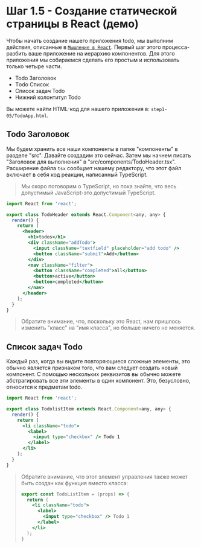 # Шаг 1.5 - Создание статической страницы в React (демо)
Чтобы начать создание нашего приложения todo, мы выполним действия, описанные в [`Мышление в React`](https://reactjs.org/docs/thinking-in-react.html). Первый шаг этого процесса-разбить ваше приложение на иерархию компонентов. Для этого приложения мы собираемся сделать его простым и использовать только четыре части.

- Todo Заголовок
- Тodo Cписок
- Список задач Todo
- Нижний колонтитул Todo

Вы можете найти HTML-код для нашего приложения в: `step1-05/TodoApp.html`.

## Todo Заголовок

Мы будем хранить все наши компоненты в папке "компоненты" в разделе "src". Давайте создадим это сейчас. Затем мы начнем писать "Заголовок для выполнения" в "src/components/TodoHeader.tsx". Расширение файла `tsx` сообщает нашему редактору, что этот файл включает в себя код реакции, написанный TypeScript.

>Мы скоро поговорим о TypeScript, но пока знайте, что весь допустимый JavaScript-это допустимый TypeScript.
```jsx
import React from 'react';

export class TodoHeader extends React.Component<any, any> {
  render() {
    return (
      <header>
        <h1>todos</h1>
        <div className="addTodo">
          <input className="textfield" placeholder="add todo" />
          <button className="submit">Add</button>
        </div>
        <nav className="filter">
          <button className="completed">all</button>
          <button>active</button>
          <button>completed</button>
        </nav>
      </header>
    );
  }
}
```

> Обратите внимание, что, поскольку это React, нам пришлось изменить "класс" на "имя класса", но больше ничего не меняется.

## Список задач Todo

Каждый раз, когда вы видите повторяющиеся сложные элементы, это обычно является признаком того, что вам следует создать новый компонент. С помощью нескольких реквизитов вы обычно можете абстрагировать все эти элементы в один компонент. Это, безусловно, относится к предметам todo.
```jsx
import React from 'react';

export class TodolistItem extends React.Component<any, any> {
  render() {
    return (
      <li className="todo">
        <label>
          <input type="checkbox" /> Todo 1
        </label>
      </li>
    );
  }
}
```

>Обратите внимание, что этот элемент управления также может быть создан как функция вместо класса:
> ```jsx
> export const TodoListItem = (props) => {
>   return (
>     <li className="todo">
>       <label>
>         <input type="checkbox" /> Todo 1
>       </label>
>     </li>
>   );
> }
> ```
